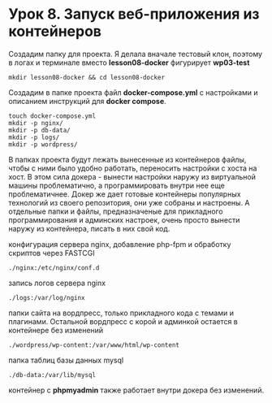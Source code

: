 # Урок 8. Запуск веб-приложения из контейнеров

Создадим папку для проекта.
Я делала вначале тестовый клон, поэтому в логах и терминале вместо **lesson08-docker** фигурирует **wp03-test**

```sudo
mkdir lesson08-docker && cd lesson08-docker
```

Создадим в папке проекта файл **docker-compose.yml** с настройками и описанием инструкций для **docker compose**.

```sudo
touch docker-compose.yml
mkdir -p nginx/
mkdir -p db-data/
mkdir -p logs/
mkdir -p wordpress/
```

В папках проекта будут лежать вынесенные из контейнеров файлы, чтобы с ними было удобно работать, переносить настройки с хоста на хост.
В этом сила докера - вынести настройки наружу из виртуальной машины проблематично, а программировать внутри нее еще проблематичнее.
Докер же дает готовые контейнеры популярных технологий из своего репозитория, они уже собраны и настроены. А отдельные папки и файлы, предназначеные для прикладного программирования и админских настроек, очень просто вынести наружу из контейнера, писать в них свой код.

конфигурация сервера nginx, добавление php-fpm и обработку скриптов через FASTCGI

```sudo
./nginx:/etc/nginx/conf.d
```

запись логов сервера nginx

```sudo
./logs:/var/log/nginx
```

папки сайта на вордпресс, только прикладного кода с темами и плагинами.
Остальной вордпресс с корой и админкой остается в контейнере без изменений

```sudo
./wordpress/wp-content:/var/www/html/wp-content
```

папка таблиц базы данных mysql

```sudo
./db-data:/var/lib/mysql
```

контейнер с **phpmyadmin** также работает внутри докера без изменений.
